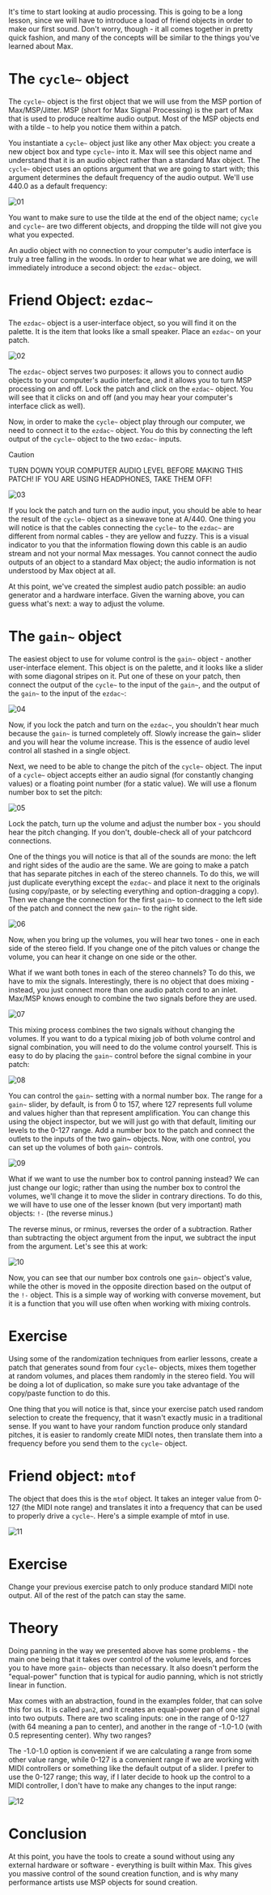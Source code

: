 It's time to start looking at audio processing. This is going to be a long lesson, since we will have to introduce a load of friend objects in order to make our first sound. Don't worry, though - it all comes together in pretty quick fashion, and many of the concepts will be similar to the things you've learned about Max.

# The `cycle~` object
The `cycle~` object is the first object that we will use from the MSP portion of Max/MSP/Jitter. MSP (short for Max Signal Processing) is the part of Max that is used to produce realtime audio output. Most of the MSP objects end with a tilde `~` to help you notice them within a patch.

You instantiate a `cycle~` object just like any other Max object: you create a new object box and type `cycle~` into it. Max will see this object name and understand that it is an audio object rather than a standard Max object. The `cycle~` object uses an options argument that we are going to start with; this argument determines the default frequency of the audio output. We'll use 440.0 as a default frequency:

![01](https://github.com/user-attachments/assets/c5791441-7a8d-4f1e-8497-d43f650cbd80)

You want to make sure to use the tilde at the end of the object name; `cycle` and `cycle~` are two different objects, and dropping the tilde will not give you what you expected.

An audio object with no connection to your computer's audio interface is truly a tree falling in the woods. In order to hear what we are doing, we will immediately introduce a second object: the `ezdac~` object.

# Friend Object: `ezdac~`
The `ezdac~` object is a user-interface object, so you will find it on the palette. It is the item that looks like a small speaker. Place an `ezdac~` on your patch.

![02](https://github.com/user-attachments/assets/67c107af-90cb-49c8-9bb6-4a8ae13b5380)

The `ezdac~` object serves two purposes: it allows you to connect audio objects to your computer's audio interface, and it allows you to turn MSP processing on and off. Lock the patch and click on the `ezdac~` object. You will see that it clicks on and off (and you may hear your computer's interface click as well).

Now, in order to make the `cycle~` object play through our computer, we need to connect it to the `ezdac~` object. You do this by connecting the left output of the `cycle~` object to the two `ezdac~` inputs.

> [!CAUTION]
> TURN DOWN YOUR COMPUTER AUDIO LEVEL BEFORE MAKING THIS PATCH! IF YOU ARE USING HEADPHONES, TAKE THEM OFF!

![03](https://github.com/user-attachments/assets/e69697ec-7962-4a9f-acc3-dd8e77b4da33)

If you lock the patch and turn on the audio input, you should be able to hear the result of the `cycle~` object as a sinewave tone at A/440. One thing you will notice is that the cables connecting the `cycle~` to the `ezdac~` are different from normal cables - they are yellow and fuzzy. This is a visual indicator to you that the information flowing down this cable is an audio stream and not your normal Max messages. You cannot connect the audio outputs of an object to a standard Max object; the audio information is not understood by Max object at all.

At this point, we've created the simplest audio patch possible: an audio generator and a hardware interface. Given the warning above, you can guess what's next: a way to adjust the volume.

# The `gain~` object
The easiest object to use for volume control is the `gain~` object - another user-interface element. This object is on the palette, and it looks like a slider with some diagonal stripes on it. Put one of these on your patch, then connect the output of the `cycle~` to the input of the `gain~`, and the output of the `gain~` to the input of the `ezdac~`:

![04](https://github.com/user-attachments/assets/80c03221-1aa5-4c36-bb52-415f5e44bf4f)

Now, if you lock the patch and turn on the `ezdac~`, you shouldn't hear much because the `gain~` is turned completely off. Slowly increase the gain~ slider and you will hear the volume increase. This is the essence of audio level control all stashed in a single object.

Next, we need to be able to change the pitch of the `cycle~` object. The input of a `cycle~` object accepts either an audio signal (for constantly changing values) or a floating point number (for a static value). We will use a flonum number box to set the pitch:

![05](https://github.com/user-attachments/assets/c71dac69-1735-4f0a-8f87-5db6eb0a436f)

Lock the patch, turn up the volume and adjust the number box - you should hear the pitch changing. If you don't, double-check all of your patchcord connections.

One of the things you will notice is that all of the sounds are mono: the left and right sides of the audio are the same. We are going to make a patch that has separate pitches in each of the stereo channels. To do this, we will just duplicate everything except the `ezdac~` and place it next to the originals (using copy/paste, or by selecting everything and option-dragging a copy). Then we change the connection for the first `gain~` to connect to the left side of the patch and connect the new `gain~` to the right side.

![06](https://github.com/user-attachments/assets/63efcec4-4647-47ea-849c-b464abffa073)

Now, when you bring up the volumes, you will hear two tones - one in each side of the stereo field. If you change one of the pitch values or change the volume, you can hear it change on one side or the other.

What if we want both tones in each of the stereo channels? To do this, we have to mix the signals. Interestingly, there is no object that does mixing - instead, you just connect more than one audio patch cord to an inlet. Max/MSP knows enough to combine the two signals before they are used.

![07](https://github.com/user-attachments/assets/2e1e067b-0752-4eff-996e-ea49d56c25e9)

This mixing process combines the two signals without changing the volumes. If you want to do a typical mixing job of both volume control and signal combination, you will need to do the volume control yourself. This is easy to do by placing the `gain~` control before the signal combine in your patch:

![08](https://github.com/user-attachments/assets/5a1bf7e8-ed1e-4a9c-8bbb-dca440f5dc3d)

You can control the `gain~` setting with a normal number box. The range for a `gain~` slider, by default, is from 0 to 157, where 127 represents full volume and values higher than that represent amplification. You can change this using the object inspector, but we will just go with that default, limiting our levels to the 0-127 range. Add a number box to the patch and connect the outlets to the inputs of the two gain~ objects. Now, with one control, you can set up the volumes of both `gain~` controls.

![09](https://github.com/user-attachments/assets/9ce1a6dd-aa6b-4951-962d-52adb466d874)

What if we want to use the number box to control panning instead? We can just change our logic; rather than using the number box to control the volumes, we'll change it to move the slider in contrary directions. To do this, we will have to use one of the lesser known (but very important) math objects: `!-` (the reverse minus.)

The reverse minus, or rminus, reverses the order of a subtraction. Rather than subtracting the object argument from the input, we subtract the input from the argument. Let's see this at work:

![10](https://github.com/user-attachments/assets/e877635b-2224-491a-a62f-497c117bc89f)

Now, you can see that our number box controls one `gain~` object's value, while the other is moved in the opposite direction based on the output of the `!-` object. This is a simple way of working with converse movement, but it is a function that you will use often when working with mixing controls.

# Exercise
Using some of the randomization techniques from earlier lessons, create a patch that generates sound from four `cycle~` objects, mixes them together at random volumes, and places them randomly in the stereo field. You will be doing a lot of duplication, so make sure you take advantage of the copy/paste function to do this.

One thing that you will notice is that, since your exercise patch used random selection to create the frequency, that it wasn't exactly music in a traditional sense. If you want to have your random function produce only standard pitches, it is easier to randomly create MIDI notes, then translate them into a frequency before you send them to the `cycle~` object.

# Friend object: `mtof`
The object that does this is the `mtof` object. It takes an integer value from 0-127 (the MIDI note range) and translates it into a frequency that can be used to properly drive a `cycle~`. Here's a simple example of mtof in use.

![11](https://github.com/user-attachments/assets/148e3ced-cfe5-4b71-9025-ba20df162112)

# Exercise
Change your previous exercise patch to only produce standard MIDI note output. All of the rest of the patch can stay the same.

# Theory
Doing panning in the way we presented above has some problems - the main one being that it takes over control of the volume levels, and forces you to have more `gain~` objects than necessary. It also doesn't perform the "equal-power" function that is typical for audio panning, which is not strictly linear in function.

Max comes with an abstraction, found in the examples folder, that can solve this for us. It is called `pan2`, and it creates an equal-power pan of one signal into two outputs. There are two scaling inputs: one in the range of 0-127 (with 64 meaning a pan to center), and another in the range of -1.0-1.0 (with 0.5 representing center). Why two ranges?

The -1.0-1.0 option is convenient if we are calculating a range from some other value range, while 0-127 is a convenient range if we are working with MIDI controllers or something like the default output of a slider. I prefer to use the 0-127 range; this way, if I later decide to hook up the control to a MIDI controller, I don't have to make any changes to the input range:

![12](https://github.com/user-attachments/assets/53852f14-b65e-4de7-a545-d896a46edda5)

# Conclusion
At this point, you have the tools to create a sound without using any external hardware or software - everything is built within Max. This gives you massive control of the sound creation function, and is why many performance artists use MSP objects for sound creation.
